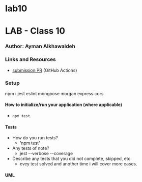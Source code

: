 # lab10
# LAB - Class 10

### Author: Ayman Alkhawaldeh

### Links and Resources

- [submission PR]() (GitHub Actions)

### Setup
npm i jest eslint mongoose morgan express cors

#### How to initialize/run your application (where applicable)

- `npm test`

#### Tests

- How do you run tests?
     - 'npm test'
- Any tests of note?
     - jest --verbose --coverage
- Describe any tests that you did not complete, skipped, etc
     - evey test solved and another time i will cover more cases.
#### UML
